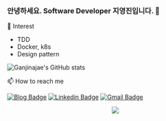 ### 안녕하세요. Software Developer 지영진입니다. 👋


🌱 Interest
* TDD
* Docker, k8s
* Design pattern


![Ganjinajae's GitHub stats](https://github-readme-stats.vercel.app/api?username=Ganjinajae&show_icons=true&theme=dracula)


📫 How to reach me


  [![Blog Badge](https://img.shields.io/badge/-Tech%20blog-black?style=flat-square&logo=dev-dot-to&link=https://ganjidev.tistory.com/)](https://ganjidev.tistory.com/)
  [![Linkedin Badge](https://img.shields.io/badge/-LinkedIn-blue?style=flat-square&logo=Linkedin&logoColor=white&link=https://www.linkedin.com/in/%EC%98%81%EC%A7%84-%EC%A7%80-237442164/)](https://www.linkedin.com/in/%EC%98%81%EC%A7%84-%EC%A7%80-237442164/)
  [![Gmail Badge](https://img.shields.io/badge/Gmail-d14836?style=flat-square&logo=Gmail&logoColor=white&link=mailto:wldudwls12@gmail.com)](mailto:wldudwls12@gmail.com)

<p align="center">
  <img src="https://hits.seeyoufarm.com/api/count/incr/badge.svg?url=https%3A%2F%2Fgithub.com%2FGanjinajae&count_bg=%2366A0FF&title_bg=%235B4F4F&icon=mailchimp.svg&icon_color=%23FFF5F5&title=hits&edge_flat=false">
</p>


<!--
[![Hits](https://hits.seeyoufarm.com/api/count/incr/badge.svg?url=https%3A%2F%2Fgithub.com%2FGanjinajae&count_bg=%2366A0FF&title_bg=%235B4F4F&icon=mailchimp.svg&icon_color=%23FFF5F5&title=hits&edge_flat=false)](https://hits.seeyoufarm.com)
-->

<!--
**Ganjinajae/Ganjinajae** is a ✨ _special_ ✨ repository because its `README.md` (this file) appears on your GitHub profile.

Here are some ideas to get you started:

- 🔭 I’m currently working on ...
- 🌱 I’m currently learning ...
- 👯 I’m looking to collaborate on ...
- 🤔 I’m looking for help with ...
- 💬 Ask me about ...
- 📫 How to reach me: ...
- 😄 Pronouns: ...
- ⚡ Fun fact: ...
-->
